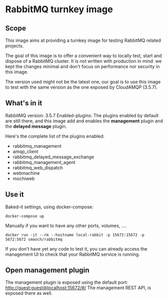 # RabbitMQ turnkey image

## Scope

This image aims at providing a turnkey image for testing RabbitMQ related projects.

The goal of this image is to offer a convenient way to locally test, start and dispose of a RabbitMQ cluster.
It is not written with production in mind: we kept the changes minimal and don't focus on performance nor security in this image.

The version used might not be the latest one, our goal is to use this image to test with the same version as the one exposed by CloudAMQP (3.5.7).


## What's in it

RabbitMQ version: 3.5.7
Enabled-plugins: The plugins enabled by default are still there, and this image add and enables the **management** plugin and the **delayed message** plugin.

Here's the complete list of the plugins enabled:
- rabbitmq_management
- amqp_client
- rabbitmq_delayed_message_exchange
- rabbitmq_management_agent
- rabbitmq_web_dispatch
- webmachine
- mochiweb


## Use it

Baked-it settings, using docker-compose:

    docker-compose up


Manually if you want to have any other ports, volumes, ....

    docker run -it --rm --hostname local-rabbit -p 15672:15672 -p 5672:5672 smooch/rabbitmq


If you don't have yet any code to test it, you can already access the management UI to check that your RabbitMQ service is running.


## Open management plugin

The management plugin is exposed using the default port: [http://guest:guest@localhost:15672/#/](http://localhost:15672/)
The management REST API, is exposed there as well.
